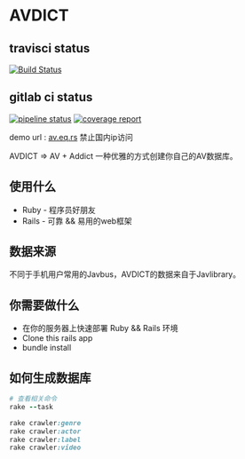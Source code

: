 # AVDICT

## travisci status

[![Build Status](https://travis-ci.org/luodaoyi/javlibrary.svg?branch=master)](https://travis-ci.org/luodaoyi/javlibrary)

## gitlab ci status
[![pipeline status](https://gitlab.com/AsuraProject/javlibrary-rails/badges/master/pipeline.svg)](https://gitlab.com/AsuraProject/javlibrary-rails/commits/master)
[![coverage report](https://gitlab.com/AsuraProject/javlibrary-rails/badges/master/coverage.svg)](https://gitlab.com/AsuraProject/javlibrary-rails/commits/master)


demo url :  [av.eq.rs](https://av.eq.rs/)  禁止国内ip访问


AVDICT => AV + Addict 一种优雅的方式创建你自己的AV数据库。

## 使用什么

* Ruby - 程序员好朋友
* Rails - 可靠 && 易用的web框架

## 数据来源

不同于手机用户常用的Javbus，AVDICT的数据来自于Javlibrary。

## 你需要做什么

* 在你的服务器上快速部署 Ruby && Rails 环境
* Clone this rails app
* bundle install

## 如何生成数据库
```ruby
# 查看相关命令
rake --task

rake crawler:genre
rake crawler:actor
rake crawler:label
rake crawler:video
```
